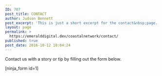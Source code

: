 ```yaml
---
ID: 707
post_title: CONTACT
author: Judson Bennett
post_excerpt: 'This is just a short excerpt for the contact&nbsp;page.'
layout: page
permalink: >
  https://emeralddigital.dev/coastalnetwork/contact/
published: true
post_date: 2016-10-12 18:04:24
---
```

Contact us with a story or tip by filling out the form below.

[ninja_form id=1]